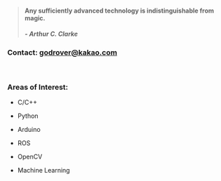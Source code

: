 > #### Any sufficiently advanced technology is indistinguishable from magic.
> ##### - Arthur C. Clarke 

### Contact: godrover@kakao.com

　

### Areas of Interest:

- C/C++

- Python

- Arduino

- ROS

- OpenCV

- Machine Learning
